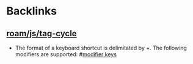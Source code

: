 
# Backlinks
## [roam/js/tag-cycle](<roam/js/tag-cycle.md>)
- The format of a keyboard shortcut is delimitated by +. The following modifiers are supported: #[modifier keys](<modifier keys.md>)

